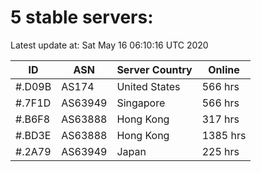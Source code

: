 # 5 stable servers:

Latest update at: Sat May 16 06:10:16 UTC 2020

| ID | ASN | Server Country | Online |
| -- | --- | -------------- | ------ |
| #.D09B | AS174 | United States | 566 hrs |
| #.7F1D | AS63949 | Singapore | 566 hrs |
| #.B6F8 | AS63888 | Hong Kong | 317 hrs |
| #.BD3E | AS63888 | Hong Kong | 1385 hrs |
| #.2A79 | AS63949 | Japan | 225 hrs |

